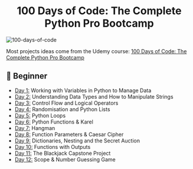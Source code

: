 <h1 align="center">100 Days of Code: The Complete Python Pro Bootcamp
</h1>

![100-days-of-code](https://github.com/user-attachments/assets/9bdb0f1b-4580-4bc3-8c3b-ba827aae8fb2)

Most projects ideas come from the Udemy course: [100 Days of Code: The Complete Python Pro Bootcamp](https://www.udemy.com/course/100-days-of-code/)


## 🔰 Beginner 
- [Day 1:](https://github.com/haiminhnguyenn/100-days-of-python/tree/main/Day001) Working with Variables in Python to Manage Data
- [Day 2:](https://github.com/haiminhnguyenn/100-days-of-python/tree/main/Day002) Understanding Data Types and How to Manipulate Strings
- [Day 3:](https://github.com/haiminhnguyenn/100-days-of-python/tree/main/Day003) Control Flow and Logical Operators
- [Day 4:](https://github.com/haiminhnguyenn/100-days-of-python/tree/main/Day004) Randomisation and Python Lists
- [Day 5:](https://github.com/haiminhnguyenn/100-days-of-python/tree/main/Day005) Python Loops
- [Day 6:](https://github.com/haiminhnguyenn/100-days-of-python/tree/main/Day006) Python Functions & Karel
- [Day 7:](https://github.com/haiminhnguyenn/100-days-of-python/tree/main/Day007) Hangman
- [Day 8:](https://github.com/haiminhnguyenn/100-days-of-python/tree/main/Day008) Function Parameters & Caesar Cipher
- [Day 9:](https://github.com/haiminhnguyenn/100-days-of-python/tree/main/Day009) Dictionaries, Nesting and the Secret Auction
- [Day 10:](https://github.com/haiminhnguyenn/100-days-of-python/tree/main/Day010) Functions with Outputs
- [Day 11:](https://github.com/haiminhnguyenn/100-days-of-python/tree/main/Day011) The Blackjack Capstone Project
- [Day 12:](https://github.com/haiminhnguyenn/100-days-of-python/tree/main/Day012) Scope & Number Guessing Game
